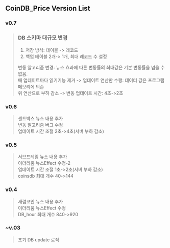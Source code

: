 ## CoinDB_Price Version List

### v0.7
> ### DB 스키마 대규모 변경  
> 1. 저장 방식: 테이블 -> 레코드  
> 2. 백업 테이블 2개-> 1개, 최대 레코드 수 설정
> 
> 변동 알고리즘 변경: 뉴스 효과에 따른 변동률의 최대값은 기본 변동률을 넘을 수 없음.  
> 매 업데이트마다 읽기기능 제거 -> 업데이트 연산만 수행: 데이터 값은 프로그램 메모리에 의존  
> 위 연산으로 부하 감소 -> 변동 업데이트 시간: 4초->2초

### v0.6
> 센드박스 뉴스 내용 추가  
> 변동 알고리즘 버그 수정  
> 업데이트 시간 조절 2초->4초(서버 부하 감소)

### v0.5
> 서브프레임 뉴스 내용 추가  
> 이더리움 뉴스Effect 수정-2  
> 업데이트 시간 조절 1초->2초(서버 부하 감소)  
> coinsdb 최대 개수 40->144

### v0.4
> 새럼코인 뉴스 내용 추가  
> 이더리움 뉴스Effect 수정  
> DB_hour 최대 개수 840->920

### ~v.03
> 초기 DB update 로직